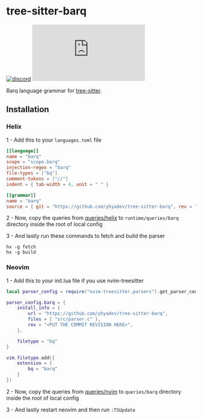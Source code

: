 # tree-sitter-barq

[![discord][discord]](https://discord.gg/w7nTvsVJhm)
[![matrix][matrix]](https://matrix.to/#/#tree-sitter-chat:matrix.org)

Barq language grammar for [tree-sitter](https://github.com/tree-sitter/tree-sitter).

[discord]: https://img.shields.io/discord/1063097320771698699?logo=discord&label=discord
[matrix]: https://img.shields.io/matrix/tree-sitter-chat%3Amatrix.org?logo=matrix&label=matrix

## Installation

### Helix

1 - Add this to your `languages.toml` file

```toml
[[language]]
name = "barq"
scope = "scope.barq"
injection-regex = "barq"
file-types = ["bq"]
comment-tokens = ["//"]
indent = { tab-width = 4, unit = " " }

[[grammar]]
name = "barq"
source = { git = "https://github.com/yhyadev/tree-sitter-barq", rev = "<PUT THE COMMIT REVISION HERE>" }
```

2 - Now, copy the queries from [queries/helix](queries/helix) to `runtime/queries/barq` directory inside the root of local config

3 - And lastly run these commands to fetch and build the parser

```
hx -g fetch
hx -g build
```

### Neovim

1 - Add this to your init.lua file if you use nvim-treesitter

```lua
local parser_config = require("nvim-treesitter.parsers").get_parser_configs()

parser_config.barq = {
    install_info = {
        url = "https://github.com/yhyadev/tree-sitter-barq",
        files = { "src/parser.c" },
        rev = "<PUT THE COMMIT REVISION HERE>",
    },

    filetype = "bq"
}

vim.filetype.add({
    extension = {
        bq = "barq"
    }
})
```

2 - Now, copy the queries from [queries/nvim](queries/nvim) to `queries/barq` directory inside the root of local config

3 - And lastly restart neovim and then run `:TSUpdate`
